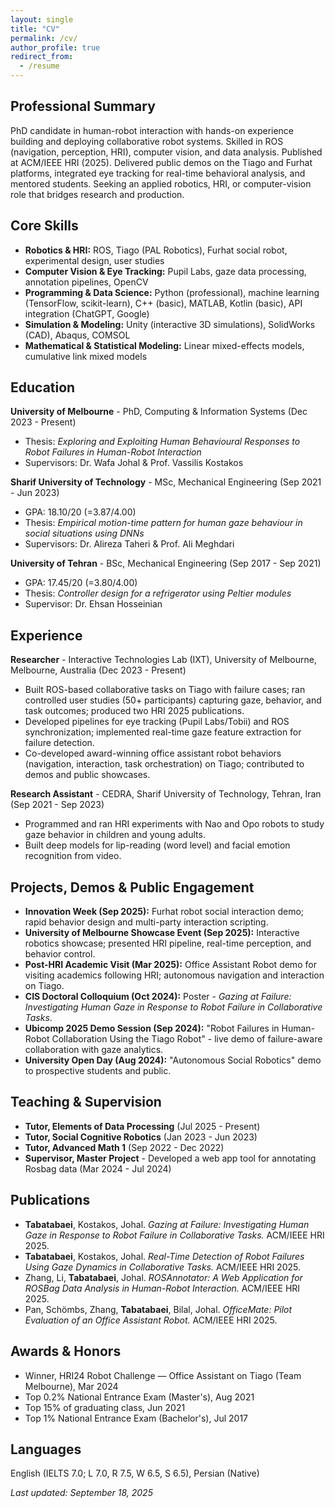 ```yaml
---
layout: single
title: "CV"
permalink: /cv/
author_profile: true
redirect_from:
  - /resume
---
```


## Professional Summary

PhD candidate in human-robot interaction with hands-on experience building and deploying collaborative robot systems. Skilled in ROS (navigation, perception, HRI), computer vision, and data analysis. Published at ACM/IEEE HRI (2025). Delivered public demos on the Tiago and Furhat platforms, integrated eye tracking for real-time behavioral analysis, and mentored students. Seeking an applied robotics, HRI, or computer-vision role that bridges research and production.

## Core Skills

- **Robotics & HRI:** ROS, Tiago (PAL Robotics), Furhat social robot, experimental design, user studies
- **Computer Vision & Eye Tracking:** Pupil Labs, gaze data processing, annotation pipelines, OpenCV
- **Programming & Data Science:** Python (professional), machine learning (TensorFlow, scikit-learn), C++ (basic), MATLAB, Kotlin (basic), API integration (ChatGPT, Google)
- **Simulation & Modeling:** Unity (interactive 3D simulations), SolidWorks (CAD), Abaqus, COMSOL
- **Mathematical & Statistical Modeling:** Linear mixed-effects models, cumulative link mixed models

## Education

**University of Melbourne** - PhD, Computing & Information Systems (Dec 2023 - Present)  
- Thesis: *Exploring and Exploiting Human Behavioural Responses to Robot Failures in Human-Robot Interaction*  
- Supervisors: Dr. Wafa Johal & Prof. Vassilis Kostakos

**Sharif University of Technology** - MSc, Mechanical Engineering (Sep 2021 - Jun 2023)  
- GPA: 18.10/20 (=3.87/4.00)  
- Thesis: *Empirical motion-time pattern for human gaze behaviour in social situations using DNNs*  
- Supervisors: Dr. Alireza Taheri & Prof. Ali Meghdari

**University of Tehran** - BSc, Mechanical Engineering (Sep 2017 - Sep 2021)  
- GPA: 17.45/20 (=3.80/4.00)  
- Thesis: *Controller design for a refrigerator using Peltier modules*  
- Supervisor: Dr. Ehsan Hosseinian

## Experience

**Researcher** - Interactive Technologies Lab (IXT), University of Melbourne, Melbourne, Australia (Dec 2023 - Present)  
- Built ROS-based collaborative tasks on Tiago with failure cases; ran controlled user studies (50+ participants) capturing gaze, behavior, and task outcomes; produced two HRI 2025 publications.  
- Developed pipelines for eye tracking (Pupil Labs/Tobii) and ROS synchronization; implemented real-time gaze feature extraction for failure detection.  
- Co-developed award-winning office assistant robot behaviors (navigation, interaction, task orchestration) on Tiago; contributed to demos and public showcases.

**Research Assistant** - CEDRA, Sharif University of Technology, Tehran, Iran (Sep 2021 - Sep 2023)  
- Programmed and ran HRI experiments with Nao and Opo robots to study gaze behavior in children and young adults.  
- Built deep models for lip-reading (word level) and facial emotion recognition from video.

## Projects, Demos & Public Engagement

- **Innovation Week (Sep 2025):** Furhat robot social interaction demo; rapid behavior design and multi-party interaction scripting.  
- **University of Melbourne Showcase Event (Sep 2025):** Interactive robotics showcase; presented HRI pipeline, real-time perception, and behavior control.  
- **Post-HRI Academic Visit (Mar 2025):** Office Assistant Robot demo for visiting academics following HRI; autonomous navigation and interaction on Tiago.  
- **CIS Doctoral Colloquium (Oct 2024):** Poster - *Gazing at Failure: Investigating Human Gaze in Response to Robot Failure in Collaborative Tasks*.  
- **Ubicomp 2025 Demo Session (Sep 2024):** "Robot Failures in Human-Robot Collaboration Using the Tiago Robot" - live demo of failure-aware collaboration with gaze analytics.  
- **University Open Day (Aug 2024):** "Autonomous Social Robotics" demo to prospective students and public.

## Teaching & Supervision

- **Tutor, Elements of Data Processing** (Jul 2025 - Present)  
- **Tutor, Social Cognitive Robotics** (Jan 2023 - Jun 2023)  
- **Tutor, Advanced Math 1** (Sep 2022 - Dec 2022)  
- **Supervisor, Master Project** - Developed a web app tool for annotating Rosbag data (Mar 2024 - Jul 2024)

## Publications

- **Tabatabaei**, Kostakos, Johal. *Gazing at Failure: Investigating Human Gaze in Response to Robot Failure in Collaborative Tasks.* ACM/IEEE HRI 2025.  
- **Tabatabaei**, Kostakos, Johal. *Real-Time Detection of Robot Failures Using Gaze Dynamics in Collaborative Tasks.* ACM/IEEE HRI 2025.  
- Zhang, Li, **Tabatabaei**, Johal. *ROSAnnotator: A Web Application for ROSBag Data Analysis in Human-Robot Interaction.* ACM/IEEE HRI 2025.  
- Pan, Schömbs, Zhang, **Tabatabaei**, Bilal, Johal. *OfficeMate: Pilot Evaluation of an Office Assistant Robot.* ACM/IEEE HRI 2025.

## Awards & Honors

- Winner, HRI24 Robot Challenge — Office Assistant on Tiago (Team Melbourne), Mar 2024  
- Top 0.2% National Entrance Exam (Master's), Aug 2021  
- Top 15% of graduating class, Jun 2021  
- Top 1% National Entrance Exam (Bachelor's), Jul 2017

## Languages

English (IELTS 7.0; L 7.0, R 7.5, W 6.5, S 6.5), Persian (Native)

*Last updated: September 18, 2025*
